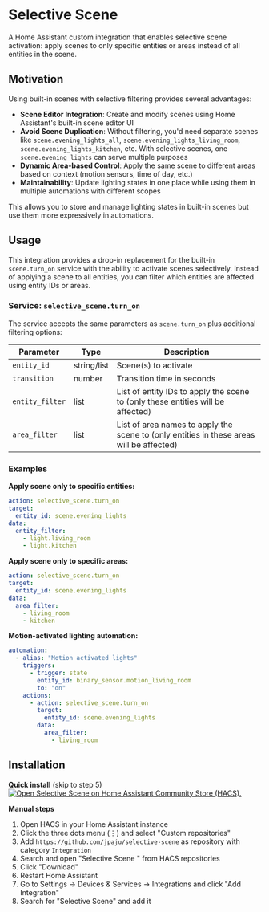 # Selective Scene

A Home Assistant custom integration that enables selective scene activation: apply scenes to only specific entities or areas instead of all entities in the scene.

## Motivation

Using built-in scenes with selective filtering provides several advantages:

- **Scene Editor Integration**: Create and modify scenes using Home Assistant's built-in scene editor UI
- **Avoid Scene Duplication**: Without filtering, you'd need separate scenes like `scene.evening_lights_all`, `scene.evening_lights_living_room`, `scene.evening_lights_kitchen`, etc. With selective scenes, one `scene.evening_lights` can serve multiple purposes
- **Dynamic Area-based Control**: Apply the same scene to different areas based on context (motion sensors, time of day, etc.)
- **Maintainability**: Update lighting states in one place while using them in multiple automations with different scopes

This allows you to store and manage lighting states in built-in scenes but use them more expressively in automations.

## Usage

This integration provides a drop-in replacement for the built-in `scene.turn_on` service with the ability to activate scenes selectively.
Instead of applying a scene to all entities, you can filter which entities are affected using entity IDs or areas.

### Service: `selective_scene.turn_on`

The service accepts the same parameters as `scene.turn_on` plus additional filtering options:

| Parameter       | Type        | Description                                                                              |
| --------------- | ----------- | ---------------------------------------------------------------------------------------- |
| `entity_id`     | string/list | Scene(s) to activate                                                                     |
| `transition`    | number      | Transition time in seconds                                                               |
| `entity_filter` | list        | List of entity IDs to apply the scene to (only these entities will be affected)          |
| `area_filter`   | list        | List of area names to apply the scene to (only entities in these areas will be affected) |

### Examples

**Apply scene only to specific entities:**

```yaml
action: selective_scene.turn_on
target:
  entity_id: scene.evening_lights
data:
  entity_filter:
    - light.living_room
    - light.kitchen
```

**Apply scene only to specific areas:**

```yaml
action: selective_scene.turn_on
target:
  entity_id: scene.evening_lights
data:
  area_filter:
    - living_room
    - kitchen
```

**Motion-activated lighting automation:**

```yaml
automation:
  - alias: "Motion activated lights"
    triggers:
      - trigger: state
        entity_id: binary_sensor.motion_living_room
        to: "on"
    actions:
      - action: selective_scene.turn_on
        target:
          entity_id: scene.evening_lights
        data:
          area_filter:
            - living_room
```

## Installation

**Quick install** (skip to step 5)
<br>
[![Open Selective Scene on Home Assistant Community Store (HACS).](https://my.home-assistant.io/badges/hacs_repository.svg)](https://my.home-assistant.io/redirect/hacs_repository/?owner=jpaju&repository=selective-scene)

**Manual steps**

1. Open HACS in your Home Assistant instance
2. Click the three dots menu (⋮) and select "Custom repositories"
3. Add `https://github.com/jpaju/selective-scene` as repository with category `Integration`
4. Search and open "Selective Scene " from HACS repositories
5. Click "Download"
6. Restart Home Assistant
7. Go to Settings → Devices & Services → Integrations and click "Add Integration"
8. Search for "Selective Scene" and add it
